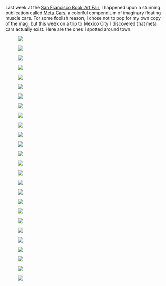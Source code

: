 <!--
title: Meta Cars of Mexico City
description: Futuristic vehicles on the streets of CDMX
keywords: [travel, mexico, futurism, generative art]
-->

Last week at the [San Francisco Book Art Fair](https://sfartbookfair.com/), I happened upon a stunning publication called [Meta Cars](https://www.perimeterbooks.com/products/beni-bischof-meta-cars), a colorful compendium of imaginary floating muscle cars. For some foolish reason, I chose not to pop for my own copy of the mag, but this week on a trip to Mexico City I discovered that meta cars actually exist. Here are the ones I spotted around town.

<figure>
  <img src="/meta-cars-of-mexico-city/tmpj3iace6e.jpg">
</figure>

<figure>
  <img src="/meta-cars-of-mexico-city/tmppa4d6c9n.jpg">
</figure>

<figure>
  <img src="/meta-cars-of-mexico-city/IMG_9762-vkve9s.jpg">
</figure>

<figure>
  <img src="/meta-cars-of-mexico-city/IMG_9702-m4f3mx.jpg">
</figure>

<figure>
  <img src="/meta-cars-of-mexico-city/tmpu7kcjf2u.jpg">
</figure>

<figure>
  <img src="/meta-cars-of-mexico-city/IMG_9734-gg9zzm.jpg">
</figure>

<figure>
  <img src="/meta-cars-of-mexico-city/IMG_9787-0fezom.jpg">
</figure>

<figure>
  <img src="/meta-cars-of-mexico-city/tmpgktbyepi.jpg">
</figure>

<figure>
  <img src="/meta-cars-of-mexico-city/IMG_9736-j9oef9.jpg">
</figure>

<figure>
  <img src="/meta-cars-of-mexico-city/IMG_9737-0u353b.jpg">
</figure>

<figure>
  <img src="/meta-cars-of-mexico-city/IMG_9740-7c3wi4.jpg">
</figure>

<figure>
  <img src="/meta-cars-of-mexico-city/tmpk5rm5v26.jpg">
</figure>

<figure>
  <img src="/meta-cars-of-mexico-city/IMG_9749-8zzd9k.jpg">
</figure>

<figure>
  <img src="/meta-cars-of-mexico-city/IMG_9748-0geo48.jpg">
</figure>

<figure>
  <img src="/meta-cars-of-mexico-city/IMG_9750-kf7x99.jpg">
</figure>

<figure>
  <img src="/meta-cars-of-mexico-city/IMG_9758-brecpo.jpg">
</figure>

<figure>
  <img src="/meta-cars-of-mexico-city/tmpu7j0rq_a.jpg">
</figure>

<figure>
  <img src="/meta-cars-of-mexico-city/tmplwk5monf.jpg">
</figure>

<figure>
  <img src="/meta-cars-of-mexico-city/IMG_9763-t2ovcf.jpg">
</figure>

<figure>
  <img src="/meta-cars-of-mexico-city/IMG_9767-8gd065.jpg">
</figure>

<figure>
  <img src="/meta-cars-of-mexico-city/IMG_9768-tfyvwf.jpg">
</figure>

<figure>
  <img src="/meta-cars-of-mexico-city/IMG_9771-bjkrxo.jpg">
</figure>

<figure>
  <img src="/meta-cars-of-mexico-city/tmp75g6iy58.jpg">
</figure>

<figure>
  <img src="/meta-cars-of-mexico-city/IMG_9772-39lpv5.jpg">
</figure>

<figure>
  <img src="/meta-cars-of-mexico-city/IMG_9779-zxqiev.jpg">
</figure>

<!-- <figure>
  <img src="/meta-cars-of-mexico-city/IMG_9780-dxsjri.jpg">
</figure> -->

<figure>
  <img src="/meta-cars-of-mexico-city/tmp20u3rsqo.png">
</figure>
